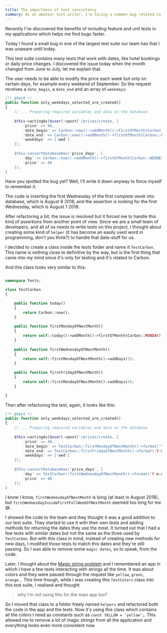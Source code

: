 ```yaml
---
title: The importance of test consistency
summary: As an amateur test writer, I'm facing a common bug related to dates.
---
```

Recently I've discovered the benefits of including feature and unit tests in my applications which helps me find bugs faster.

Today I found a small bug in one of the largest test suite our team has that I was unaware until today.

This test suite contains many tests that work with dates, like hotel bookings or daily price changes. I discovered the 
issue today when the month changed from June to July, let me explain that.

The user needs to be able to modify the price each week but only on certain days, for example every weekend of September. 
So the request receives a `date_begin`, a `date_end` and an array of `weekdays`:

```php
/** @test */
public function only_weekdays_selected_are_created()
{
    // ... Preparing required variables and data on the database
    
    $this->actingAs($user)->post('/prices/create, [
        'price' => 46,
        'date_begin' => Carbon::now()->addMonth()->firstOfMonth(Carbon::MONDAY)->format('Y-m-d'),
        'date_end' => Carbon::now()->addMonth()->firstOfMonth(Carbon::FRIDAY)->format('Y-m-d'),
        'weekdays' => ['wed']
    ]);
    
    $this->assertDatabaseHas('price_days', [
        'day' => Carbon::now()->addMonth()->firstOfMonth(Carbon::WEDNESDAY)->format('Y-m-d'),
        'price' => 46
    ]);
}
```

Have you spotted the bug yet? Well, I'll write it down anyway to force myself to remember it.

The code is inserting the first Wednesday of the first *complete week* into database, which is August 8 2018, and the 
assertion is looking for the first Wednesday, which is August 1 2018. 

After refactoring a bit, the issue is resolved but it forced me to handle this kind of assertions from another point of 
view. Since we are a small team of developers, and all of us needs to write tests on this project, I thought about creating 
some kind of `helper` (it has become an easily used word in programming, don't you think?) to handle that date-stuff for us.

I decided to create a class inside the tests folder and name it `TestCarbon`. This name is nothing close to definitive 
by the way, but is the first thing that came into my mind since it's only for testing and it's related to Carbon.

And this class looks very similar to this:

```php

namespace Tests;

class TestCarbon
{

	public function today()
	{
	    return Carbon::now();
	}
	
	public function firstMondayOfNextMonth()
	{
		return self::today()->addMonth()->firstOfMonth(Carbon::MONDAY);
	}
	
	public function firstWednesdayOfNextMonth()
	{
		return self::firstMondayOfNextMonth()->addDays(2);
	}
	
	public function firstFridayOfNextMonth()
	{
		return self::firstMondayOfNextMonth()->addDays(4);
	}

}
```

Then after refactoring the test, again, it looks like this:

```php
/** @test */
public function only_weekdays_selected_are_created()
{
    // ... Preparing required variables and data on the database
    
    $this->actingAs($user)->post('/prices/create, [
        'price' => 46,
        'date_begin' => TestCarbon::firstMondayOfNextMonth()->format('Y-m-d'),
        'date_end' => TestCarbon::firstFridayOfNextMonth()->format('Y-m-d'),
        'weekdays' => ['wed']
    ]);
    
    $this->assertDatabaseHas('price_days', [
        'day' => TestCarbon::firstWednesdayOfNextMonth()->format('Y-m-d'),
        'price' => 46
    ]);
}
```

I know I know, `firstWednesdayOfNextMonth` is lying (at least in August 2018), but `firstWednesdayInsideFirstFullWeekOfNextMonth` 
seemed too long for me 😅.

I showed the code to the team and they thought it was a good addition to our test suite. They started to use it with their
own tests and adding methods for returning the dates they use the most. It turned out that I had a few tests 
with similar dates but not the same as the three used by `TestCarbon`. But with this class in mind, instead of 
creating new methods for new days, I modified those tests to match this dates and they're still passing. So I was able
to remove some `magic dates`, so to speak, from the code.

Later, I thought about the [Magic string problem](https://en.wikipedia.org/wiki/Magic_string) and I remembered an app in 
which I have a few tests interacting with strings all the time. It was about colors and they were passed 
through the request like `yellow`, `green`, `orange`... This time though, while I was creating this `TestColors` class 
into this test suite, I realised and thought

> why I'm not using this for the main app too?

So I moved that class to a folder freely named `helpers` and refactored both the code in the app and the tests. Now it's 
using this class which contains all the colors I need as constants such as `const YELLOW = 'yellow';`. This allowed
me to remove a lot of magic strings from all the application and everything looks even more consistent now.